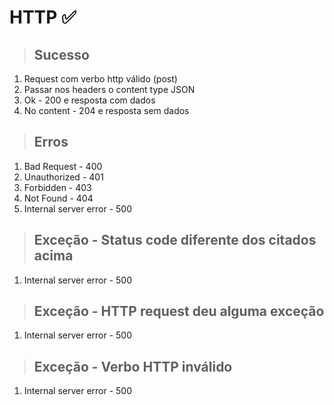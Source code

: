 # HTTP ✅

> ## Sucesso
1. Request com verbo http válido (post) 
2. Passar nos headers o content type JSON
3. Ok - 200 e resposta com dados
4. No content - 204 e resposta sem dados 

> ## Erros
1. Bad Request - 400
2. Unauthorized - 401
3. Forbidden - 403
4. Not Found - 404
5. Internal server error - 500

> ## Exceção - Status code diferente dos citados acima
1. Internal server error - 500

> ## Exceção - HTTP request deu alguma exceção
1. Internal server error - 500

> ## Exceção - Verbo HTTP inválido
1. Internal server error - 500